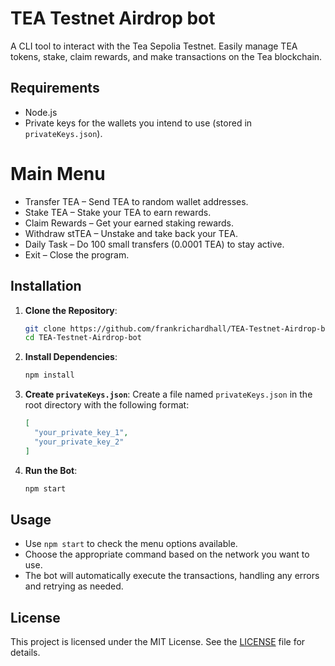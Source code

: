 # TEA Testnet Airdrop bot
A CLI tool to interact with the Tea Sepolia Testnet. Easily manage TEA tokens, stake, claim rewards, and make transactions on the Tea blockchain.

## Requirements

- Node.js
- Private keys for the wallets you intend to use (stored in `privateKeys.json`).

# Main Menu
- Transfer TEA – Send TEA to random wallet addresses.
- Stake TEA – Stake your TEA to earn rewards.
- Claim Rewards – Get your earned staking rewards.
- Withdraw stTEA – Unstake and take back your TEA.
- Daily Task – Do 100 small transfers (0.0001 TEA) to stay active.
- Exit – Close the program.

## Installation

1. **Clone the Repository**:

   ```bash
   git clone https://github.com/frankrichardhall/TEA-Testnet-Airdrop-bot.git
   cd TEA-Testnet-Airdrop-bot
   ```

2. **Install Dependencies**:

   ```bash
   npm install
   ```

3. **Create `privateKeys.json`**:
   Create a file named `privateKeys.json` in the root directory with the following format:

   ```json
   [
     "your_private_key_1",
     "your_private_key_2"
   ]
   ```

4. **Run the Bot**:

   ```bash
   npm start
   ```

## Usage

- Use `npm start` to check the menu options available.
- Choose the appropriate command based on the network you want to use.
- The bot will automatically execute the transactions, handling any errors and retrying as needed.

## License

This project is licensed under the MIT License. See the [LICENSE](LICENSE) file for details.
 
 
 
